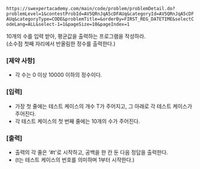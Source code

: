 ```https://swexpertacademy.com/main/code/problem/problemDetail.do?problemLevel=1&contestProbId=AV5QRnJqA5cDFAUq&categoryId=AV5QRnJqA5cDFAUq&categoryType=CODE&problemTitle=&orderBy=FIRST_REG_DATETIME&selectCodeLang=ALL&select-1=1&pageSize=10&pageIndex=1```

10개의 수를 입력 받아, 평균값을 출력하는 프로그램을 작성하라.<br>
(소수점 첫째 자리에서 반올림한 정수를 출력한다.)


### [제약 사항]
- 각 수는 0 이상 10000 이하의 정수이다.


### [입력]
- 가장 첫 줄에는 테스트 케이스의 개수 T가 주어지고, 그 아래로 각 테스트 케이스가 주어진다.
- 각 테스트 케이스의 첫 번째 줄에는 10개의 수가 주어진다.


### [출력]
- 출력의 각 줄은 '#t'로 시작하고, 공백을 한 칸 둔 다음 정답을 출력한다.
- (t는 테스트 케이스의 번호를 의미하며 1부터 시작한다.)